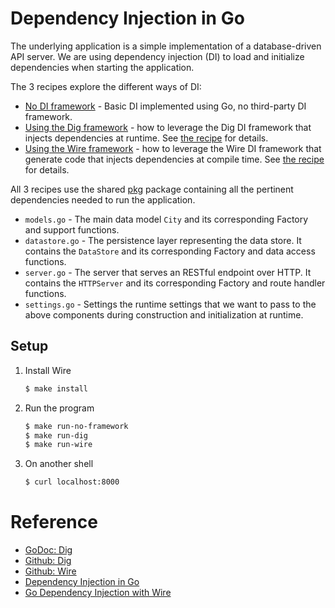 # Dependency Injection in Go

The underlying application is a simple implementation of a database-driven API server. We are using dependency injection (DI) to load and initialize dependencies when starting the application.

The 3 recipes explore the different ways of DI:

* [No DI framework](no-framework) - Basic DI implemented using Go, no third-party DI framework.
* [Using the Dig framework](dig) - how to leverage the Dig DI framework that injects dependencies at runtime. See [the recipe](cmd/dig) for details.
* [Using the Wire framework](wire) - how to leverage the Wire DI framework that generate code that injects dependencies at compile time. See [the recipe](cmd/wire) for details.

All 3 recipes use the shared [pkg](pkg) package containing all the pertinent dependencies needed to run the application.

* `models.go` - The main data model `City` and its corresponding Factory  and  support functions.
* `datastore.go` - The persistence layer representing the data store. It contains the `DataStore` and its corresponding Factory and data access functions.
* `server.go` - The server that serves an RESTful endpoint over HTTP. It contains the `HTTPServer` and its corresponding Factory and route handler functions.
* `settings.go` - Settings the runtime settings that we want to pass to the above components during construction and initialization at runtime.

## Setup

1. Install Wire

   ```bash
   $ make install
   ```

1. Run the program

   ```bash
   $ make run-no-framework
   $ make run-dig
   $ make run-wire
   ```

1. On another shell

   ```bash
   $ curl localhost:8000
   ```

# Reference

* [GoDoc: Dig](https://godoc.org/go.uber.org/dig)
* [Github: Dig](https://github.com/uber-go/dig)
* [Github: Wire](https://github.com/google/wire)
* [Dependency Injection in Go](https://blog.drewolson.org/dependency-injection-in-go)
* [Go Dependency Injection with Wire](https://blog.drewolson.org/go-dependency-injection-with-wire)
